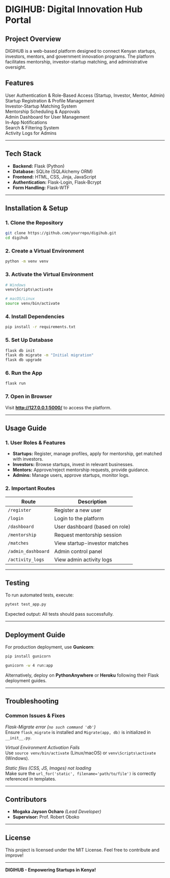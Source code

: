 # **DIGIHUB: Digital Innovation Hub Portal**

## **Project Overview**
DIGIHUB is a web-based platform designed to connect Kenyan startups, investors, mentors, and government innovation programs. The platform facilitates mentorship, investor-startup matching, and administrative oversight.

## **Features**
  User Authentication & Role-Based Access (Startup, Investor, Mentor, Admin)  
  Startup Registration & Profile Management  
  Investor-Startup Matching System  
  Mentorship Scheduling & Approvals  
  Admin Dashboard for User Management  
  In-App Notifications  
  Search & Filtering System  
 Activity Logs for Admins  

---

## **Tech Stack**
- **Backend:** Flask (Python)
- **Database:** SQLite (SQLAlchemy ORM)
- **Frontend:** HTML, CSS, Jinja, JavaScript
- **Authentication:** Flask-Login, Flask-Bcrypt
- **Form Handling:** Flask-WTF

---

## **Installation & Setup**
### **1. Clone the Repository**
```bash
git clone https://github.com/yourrepo/digihub.git
cd digihub
```

### **2. Create a Virtual Environment**
```bash
python -m venv venv
```

### **3. Activate the Virtual Environment**
```bash
# Windows
venv\Scripts\activate

# macOS/Linux
source venv/bin/activate
```

### **4. Install Dependencies**
```bash
pip install -r requirements.txt
```

### **5. Set Up Database**
```bash
flask db init
flask db migrate -m "Initial migration"
flask db upgrade
```

### **6. Run the App**
```bash
flask run
```

### **7. Open in Browser**
Visit **http://127.0.0.1:5000/** to access the platform.

---

## **Usage Guide**
### **1. User Roles & Features**
- **Startups:** Register, manage profiles, apply for mentorship, get matched with investors.
- **Investors:** Browse startups, invest in relevant businesses.
- **Mentors:** Approve/reject mentorship requests, provide guidance.
- **Admins:** Manage users, approve startups, monitor logs.

### **2. Important Routes**
| Route                 | Description                          |
|----------------------|----------------------------------|
| `/register`         | Register a new user              |
| `/login`            | Login to the platform            |
| `/dashboard`        | User dashboard (based on role)  |
| `/mentorship`       | Request mentorship session      |
| `/matches`          | View startup-investor matches   |
| `/admin_dashboard`  | Admin control panel             |
| `/activity_logs`    | View admin activity logs        |

---

## **Testing**
To run automated tests, execute:
```bash
pytest test_app.py
```
Expected output: All tests should pass successfully.

---

## **Deployment Guide**
For production deployment, use **Gunicorn**:
```bash
pip install gunicorn

gunicorn -w 4 run:app
```

Alternatively, deploy on **PythonAnywhere** or **Heroku** following their Flask deployment guides.

---

## **Troubleshooting**
### **Common Issues & Fixes**
  *Flask-Migrate error (`no such command 'db'`)*  
  Ensure `flask_migrate` is installed and `Migrate(app, db)` is initialized in `__init__.py`.

  *Virtual Environment Activation Fails*  
  Use `source venv/bin/activate` (Linux/macOS) or `venv\Scripts\activate` (Windows).

  *Static files (CSS, JS, Images) not loading*  
  Make sure the `url_for('static', filename='path/to/file')` is correctly referenced in templates.

---

## **Contributors**
- **Mogaka Jayson Ocharo** *(Lead Developer)*
- **Supervisor:** Prof. Robert Oboko

---

## **License**
This project is licensed under the MIT License. Feel free to contribute and improve!

---

 **DIGIHUB - Empowering Startups in Kenya!**


